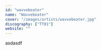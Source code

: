 ```yaml
---
id: "wavvebeater"
name: "Wavvebeater"
cover: "/images/artists/wavvebeater.jpg"
discography: ["TT01"]
website: ""
---
```


asdasdf